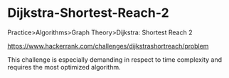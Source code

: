 # Dijkstra-Shortest-Reach-2

Practice>Algorithms>Graph Theory>Dijkstra: Shortest Reach 2

https://www.hackerrank.com/challenges/dijkstrashortreach/problem

This challenge is especially demanding in respect to time complexity and requires the most optimized algorithm.
